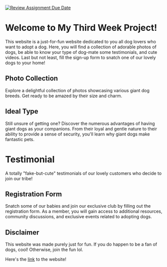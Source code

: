[![Review Assignment Due Date](https://classroom.github.com/assets/deadline-readme-button-24ddc0f5d75046c5622901739e7c5dd533143b0c8e959d652212380cedb1ea36.svg)](https://classroom.github.com/a/nVsM4ivD)

# Welcome to My Third Week Project!

This website is a just-for-fun website dedicated to you all dog lovers who want to adopt a dog. Here, you will find a collection of adorable photos of dogs, be able to know your type of dog-mate some testimonials, and cute videos. Last but not least, fill the sign-up form to snatch one of our lovely dogs to your home!

## Photo Collection
Explore a delightful collection of photos showcasing various giant dog breeds. Get ready to be amazed by their size and charm.

## Ideal Type
Still unsure of getting one? Discover the numerous advantages of having giant dogs as your companions. From their loyal and gentle nature to their ability to provide a sense of security, you'll learn why giant dogs make fantastic pets.

# Testimonial
A totally "fake-but-cute" testimonials of our lovely customers who decide to join our tribe!

## Registration Form
Snatch some of our babies and join our exclusive club by filling out the registration form. As a member, you will gain access to additional resources, community discussions, and exclusive events related to adopting dogs. 

## Disclaimer
This website was made purely just for fun. If you do happen to be a fan of dogs, cool! Otherwise, join the fun lol.

Here's the [link](https://week3-gabby.netlify.app/) to the website!